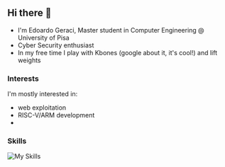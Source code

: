 ## Hi there 👋
- I'm Edoardo Geraci, Master student in Computer Engineering @ University of Pisa
- Cyber Security enthusiast
- In my free time I play with Kbones (google about it, it's cool!) and lift weights 

### Interests
I'm mostly interested in:
- web exploitation
- RISC-V/ARM development
- 
### Skills
![My Skills](https://skillicons.dev/icons?i=cpp,c,py,js,ts,html,css,bootstrap,tailwind,react,nextjs,mysql)

